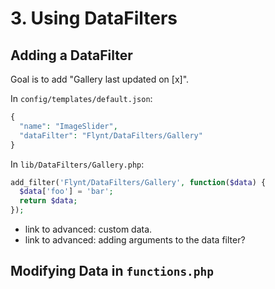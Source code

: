 # 3. Using DataFilters

## Adding a DataFilter
Goal is to add "Gallery last updated on [x]".

In `config/templates/default.json`:
```php
{
  "name": "ImageSlider",
  "dataFilter": "Flynt/DataFilters/Gallery"
}
```

In `lib/DataFilters/Gallery.php`:
```php
add_filter('Flynt/DataFilters/Gallery', function($data) {
  $data['foo'] = 'bar';
  return $data;
});
```

- link to advanced: custom data.
- link to advanced: adding arguments to the data filter?

## Modifying Data in `functions.php`
